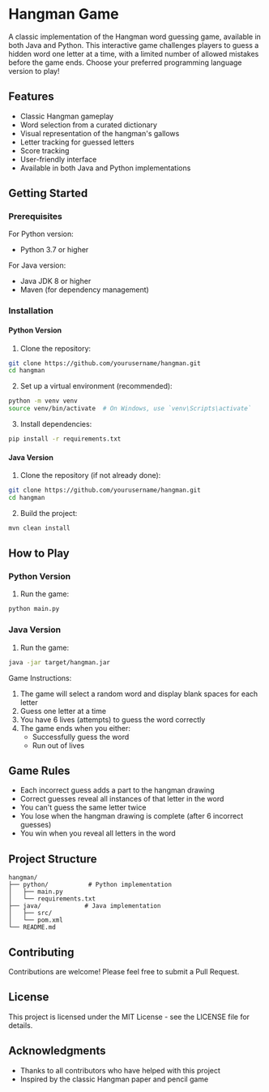 # Hangman Game

A classic implementation of the Hangman word guessing game, available in both Java and Python. This interactive game challenges players to guess a hidden word one letter at a time, with a limited number of allowed mistakes before the game ends. Choose your preferred programming language version to play!

## Features

- Classic Hangman gameplay
- Word selection from a curated dictionary
- Visual representation of the hangman's gallows
- Letter tracking for guessed letters
- Score tracking
- User-friendly interface
- Available in both Java and Python implementations

## Getting Started

### Prerequisites

For Python version:
- Python 3.7 or higher

For Java version:
- Java JDK 8 or higher
- Maven (for dependency management)

### Installation

#### Python Version

1. Clone the repository:
```bash
git clone https://github.com/yourusername/hangman.git
cd hangman
```

2. Set up a virtual environment (recommended):
```bash
python -m venv venv
source venv/bin/activate  # On Windows, use `venv\Scripts\activate`
```

3. Install dependencies:
```bash
pip install -r requirements.txt
```

#### Java Version

1. Clone the repository (if not already done):
```bash
git clone https://github.com/yourusername/hangman.git
cd hangman
```

2. Build the project:
```bash
mvn clean install
```

## How to Play

### Python Version
1. Run the game:
```bash
python main.py
```

### Java Version
1. Run the game:
```bash
java -jar target/hangman.jar
```

Game Instructions:
1. The game will select a random word and display blank spaces for each letter
2. Guess one letter at a time
3. You have 6 lives (attempts) to guess the word correctly
4. The game ends when you either:
   - Successfully guess the word
   - Run out of lives

## Game Rules

- Each incorrect guess adds a part to the hangman drawing
- Correct guesses reveal all instances of that letter in the word
- You can't guess the same letter twice
- You lose when the hangman drawing is complete (after 6 incorrect guesses)
- You win when you reveal all letters in the word

## Project Structure

```
hangman/
├── python/           # Python implementation
│   ├── main.py
│   └── requirements.txt
├── java/            # Java implementation
│   ├── src/
│   └── pom.xml
└── README.md
```

## Contributing

Contributions are welcome! Please feel free to submit a Pull Request.

## License

This project is licensed under the MIT License - see the LICENSE file for details.

## Acknowledgments

- Thanks to all contributors who have helped with this project
- Inspired by the classic Hangman paper and pencil game 